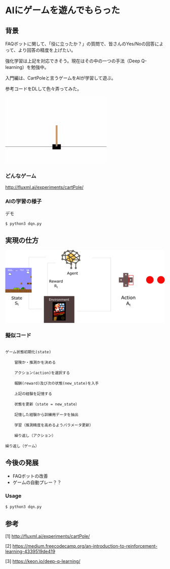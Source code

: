 # AIにゲームを遊んでもらった

## 背景

FAQボットに関して、「役に立ったか？」の質問で、皆さんのYes/Noの回答によって、より回答の精度を上げたい。

強化学習は上記を対応できそう。現在はその中の一つの手法（Deep Q-learning）を勉強中。

入門編は、CartPoleと言うゲームをAIが学習して遊ぶ。

参考コードをDLして色々弄ってみた。

![animation](./assets/animation.gif)


### どんなゲーム

<http://fluxml.ai/experiments/cartPole/>

### AIの学習の様子

デモ

```
$ python3 dqn.py
```

## 実現の仕方

![image](assets/dqn-image.png)


### 擬似コード

```

ゲーム状態初期化(state)

	冒険か・推測かを決める
	
	アクション(action)を選択する
	
	報酬(reward)及び次の状態(new_state)を入手
	
	上記の経験を記憶する
	
	状態を更新（state = new_state）
	
	記憶した経験から訓練用データを抽出
	
	学習（推測精度を高めるようパラメータ更新）
	
	繰り返し（アクション）
	
繰り返し（ゲーム）

```

## 今後の発展

* FAQボットの改善
* ゲームの自動プレー？？

### Usage

```
$ python3 dqn.py
```


## 参考

[1] <http://fluxml.ai/experiments/cartPole/>

[2] <https://medium.freecodecamp.org/an-introduction-to-reinforcement-learning-4339519de419>

[3] <https://keon.io/deep-q-learning/>


